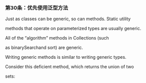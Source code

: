 ### 第30条：优先使用泛型方法

Just as classes can be generic, so can methods. Static utility

methods that operate on parameterized types are usually generic.

All of the “algorithm” methods in Collections \(such

as binarySearchand sort\) are generic.

Writing generic methods is similar to writing generic types.

Consider this deficient method, which returns the union of two

sets:



